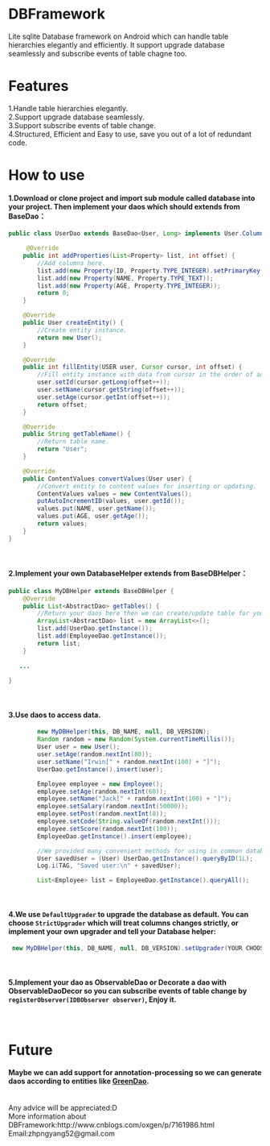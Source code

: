 # DBFramework
Lite sqlite Database framework on Android which can handle table hierarchies elegantly and efficiently. It support upgrade database  seamlessly and subscribe events
of table chagne too.
</br>

# Features
 1.Handle table hierarchies elegantly.
 </br>
 2.Support upgrade database seamlessly.
  </br>
 3.Support subscribe events of table change.
  </br>
 4.Structured, Efficient and Easy to use, save you out of a lot of redundant code.
 </br>

# How to use
#### 1.Download or clone project and import sub module called database into your project. Then implement your daos which should extends from BaseDao：
```Java
public class UserDao extends BaseDao<User, Long> implements User.Columns {

     @Override
    public int addProperties(List<Property> list, int offset) {
        //Add columns here.
        list.add(new Property(ID, Property.TYPE_INTEGER).setPrimaryKey(true));
        list.add(new Property(NAME, Property.TYPE_TEXT));
        list.add(new Property(AGE, Property.TYPE_INTEGER));
        return 0;
    }

    @Override
    public User createEntity() {
        //Create entity instance.
        return new User();
    }

    @Override
    public int fillEntity(USER user, Cursor cursor, int offset) {
        //Fill entity instance with data from cursor in the order of add columns to increase efficiency.
        user.setId(cursor.getLong(offset++));
        user.setName(cursor.getString(offset++));
        user.setAge(cursor.getInt(offset++));
        return offset;
    }

    @Override
    public String getTableName() {
        //Return table name.
        return "User";
    }

    @Override
    public ContentValues convertValues(User user) {
        //Convert entity to content values for inserting or updating.
        ContentValues values = new ContentValues();
        putAutoIncrementID(values, user.getId());
        values.put(NAME, user.getName());
        values.put(AGE, user.getAge());
        return values;
    }
}
```
</br>

#### 2.Implement your own DatabaseHelper extends from BaseDBHelper：
```Java
public class MyDBHelper extends BaseDBHelper {
    @Override
    public List<AbstractDao> getTables() {
	    //Return your daos here then we can create/update table for you.
        ArrayList<AbstractDao> list = new ArrayList<>();
        list.add(UserDao.getInstance());
        list.add(EmployeeDao.getInstance());
        return list;
    }
	
   ...
   
}
```

</br>

#### 3.Use daos to access data.
```Java
        new MyDBHelper(this, DB_NAME, null, DB_VERSION);
        Random random = new Random(System.currentTimeMillis());
        User user = new User();
        user.setAge(random.nextInt(80));
        user.setName("Irwin[" + random.nextInt(100) + "]");
        UserDao.getInstance().insert(user);

        Employee employee = new Employee();
        employee.setAge(random.nextInt(60));
        employee.setName("Jack[" + random.nextInt(100) + "]");
        employee.setSalary(random.nextInt(50000));
        employee.setPost(random.nextInt(8));
        employee.setCode(String.valueOf(random.nextInt()));
        employee.setScore(random.nextInt(100));
        EmployeeDao.getInstance().insert(employee);

        //We provided many convenient methods for using in common database development. See {@link com.irwin.database.AbstractDao} for more information.
        User savedUser = (User) UserDao.getInstance().queryByID(1L);
        Log.i(TAG, "Saved user:\n" + savedUser);

        List<Employee> list = EmployeeDao.getInstance().queryAll();
```

</br>

#### 4.We use `DefaultUpgrader` to upgrade the database as default. You can choose `StrictUpgrader` which will treat columns changes strictly, or implement your own upgrader and tell your Database helper:

```Java
 new MyDBHelper(this, DB_NAME, null, DB_VERSION).setUpgrader(YOUR CHOOSEN/IMPLEMENTATION);
```

</br>

#### 5.Implement your dao as ObservableDao or Decorate a dao with ObservableDaoDecor so you can subscribe events of table change by `registerObserver(IDBObserver observer)`, Enjoy it.

</br>

# Future
#### Maybe we can add support for annotation-processing so we can generate daos according to entities like [GreenDao](https://github.com/greenrobot/greenDAO/).

</br>
Any advice will be appreciated:D

</br>
More information about DBFramework:http://www.cnblogs.com/oxgen/p/7161986.html
</br>
Email:zhpngyang52@gmail.com
